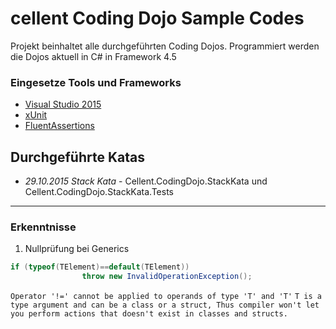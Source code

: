 cellent Coding Dojo Sample Codes
=================

Projekt beinhaltet alle durchgeführten Coding Dojos. Programmiert werden die Dojos aktuell in C# in Framework 4.5

### Eingesetze Tools und Frameworks

* [Visual Studio 2015](https://www.visualstudio.com/de-de/vs-2015-product-editions.aspx)
* [xUnit](https://www.nuget.org/packages/xunit)
* [FluentAssertions](https://www.nuget.org/packages/FluentAssertions) 


Durchgeführte  Katas
-------------------------

- *29.10.2015 Stack Kata* - Cellent.CodingDojo.StackKata und Cellent.CodingDojo.StackKata.Tests



---
### Erkenntnisse

1.  Nullprüfung bei Generics
```cs
if (typeof(TElement)==default(TElement))
                throw new InvalidOperationException();
```
`Operator '!=' cannot be applied to operands of type 'T' and 'T'`
`T is a type argument and can be a class or a struct, Thus compiler won't let you perform actions that doesn't exist in classes and structs.`
